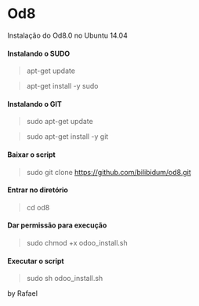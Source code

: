# Od8
Instalação do Od8.0 no Ubuntu 14.04

#### Instalando o SUDO 

> apt-get update

> apt-get install -y sudo

#### Instalando o GIT 

> sudo apt-get update

> sudo apt-get install -y git


#### Baixar o script
> sudo git clone https://github.com/bilibidum/od8.git

#### Entrar no diretório
> cd od8

#### Dar permissão para execução
> sudo chmod +x odoo_install.sh

#### Executar o script
> sudo sh odoo_install.sh






by Rafael
